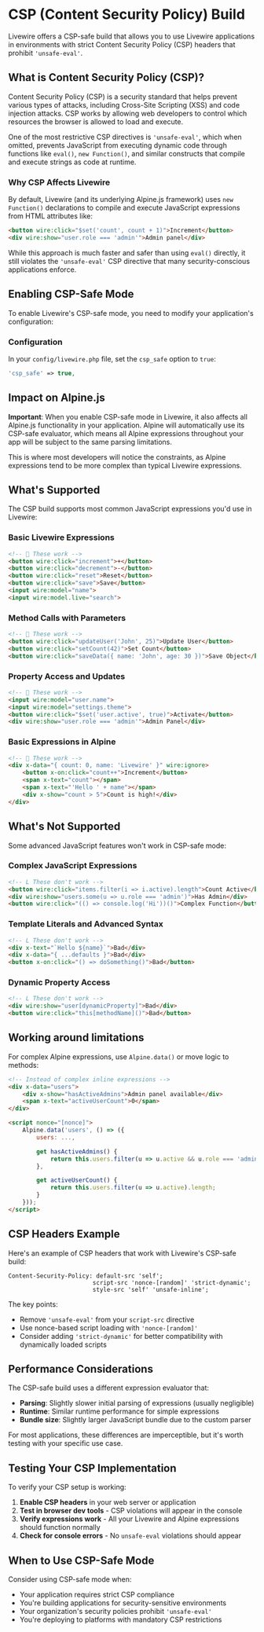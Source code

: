 # CSP (Content Security Policy) Build

Livewire offers a CSP-safe build that allows you to use Livewire applications in environments with strict Content Security Policy (CSP) headers that prohibit `'unsafe-eval'`.

## What is Content Security Policy (CSP)?

Content Security Policy (CSP) is a security standard that helps prevent various types of attacks, including Cross-Site Scripting (XSS) and code injection attacks. CSP works by allowing web developers to control which resources the browser is allowed to load and execute.

One of the most restrictive CSP directives is `'unsafe-eval'`, which when omitted, prevents JavaScript from executing dynamic code through functions like `eval()`, `new Function()`, and similar constructs that compile and execute strings as code at runtime.

### Why CSP Affects Livewire

By default, Livewire (and its underlying Alpine.js framework) uses `new Function()` declarations to compile and execute JavaScript expressions from HTML attributes like:

```html
<button wire:click="$set('count', count + 1)">Increment</button>
<div wire:show="user.role === 'admin'">Admin panel</div>
```

While this approach is much faster and safer than using `eval()` directly, it still violates the `'unsafe-eval'` CSP directive that many security-conscious applications enforce.

## Enabling CSP-Safe Mode

To enable Livewire's CSP-safe mode, you need to modify your application's configuration:

### Configuration

In your `config/livewire.php` file, set the `csp_safe` option to `true`:

```php
'csp_safe' => true,
```

## Impact on Alpine.js

**Important**: When you enable CSP-safe mode in Livewire, it also affects all Alpine.js functionality in your application. Alpine will automatically use its CSP-safe evaluator, which means all Alpine expressions throughout your app will be subject to the same parsing limitations.

This is where most developers will notice the constraints, as Alpine expressions tend to be more complex than typical Livewire expressions.

## What's Supported

The CSP build supports most common JavaScript expressions you'd use in Livewire:

### Basic Livewire Expressions
```html
<!--  These work -->
<button wire:click="increment">+</button>
<button wire:click="decrement">-</button>
<button wire:click="reset">Reset</button>
<button wire:click="save">Save</button>
<input wire:model="name">
<input wire:model.live="search">
```

### Method Calls with Parameters
```html
<!--  These work -->
<button wire:click="updateUser('John', 25)">Update User</button>
<button wire:click="setCount(42)">Set Count</button>
<button wire:click="saveData({ name: 'John', age: 30 })">Save Object</button>
```

### Property Access and Updates
```html
<!--  These work -->
<input wire:model="user.name">
<input wire:model="settings.theme">
<button wire:click="$set('user.active', true)">Activate</button>
<div wire:show="user.role === 'admin'">Admin Panel</div>
```

### Basic Expressions in Alpine
```html
<!--  These work -->
<div x-data="{ count: 0, name: 'Livewire' }" wire:ignore>
    <button x-on:click="count++">Increment</button>
    <span x-text="count"></span>
    <span x-text="'Hello ' + name"></span>
    <div x-show="count > 5">Count is high!</div>
</div>
```

## What's Not Supported

Some advanced JavaScript features won't work in CSP-safe mode:

### Complex JavaScript Expressions
```html
<!-- L These don't work -->
<button wire:click="items.filter(i => i.active).length">Count Active</button>
<div wire:show="users.some(u => u.role === 'admin')">Has Admin</div>
<button wire:click="(() => console.log('Hi'))()">Complex Function</button>
```

### Template Literals and Advanced Syntax
```html
<!-- L These don't work -->
<div x-text="`Hello ${name}`">Bad</div>
<div x-data="{ ...defaults }">Bad</div>
<button x-on:click="() => doSomething()">Bad</button>
```

### Dynamic Property Access
```html
<!-- L These don't work -->
<div wire:show="user[dynamicProperty]">Bad</div>
<button wire:click="this[methodName]()">Bad</button>
```

## Working around limitations

For complex Alpine expressions, use `Alpine.data()` or move logic to methods:

```html
<!-- Instead of complex inline expressions -->
<div x-data="users">
    <div x-show="hasActiveAdmins">Admin panel available</div>
    <span x-text="activeUserCount">0</span>
</div>

<script nonce="[nonce]">
    Alpine.data('users', () => ({
        users: ...,

        get hasActiveAdmins() {
            return this.users.filter(u => u.active && u.role === 'admin').length > 0;
        },

        get activeUserCount() {
            return this.users.filter(u => u.active).length;
        }
    }));
</script>
```

## CSP Headers Example

Here's an example of CSP headers that work with Livewire's CSP-safe build:

```
Content-Security-Policy: default-src 'self';
                        script-src 'nonce-[random]' 'strict-dynamic';
                        style-src 'self' 'unsafe-inline';
```

The key points:
- Remove `'unsafe-eval'` from your `script-src` directive
- Use nonce-based script loading with `'nonce-[random]'`
- Consider adding `'strict-dynamic'` for better compatibility with dynamically loaded scripts

## Performance Considerations

The CSP-safe build uses a different expression evaluator that:

- **Parsing**: Slightly slower initial parsing of expressions (usually negligible)
- **Runtime**: Similar runtime performance for simple expressions
- **Bundle size**: Slightly larger JavaScript bundle due to the custom parser

For most applications, these differences are imperceptible, but it's worth testing with your specific use case.

## Testing Your CSP Implementation

To verify your CSP setup is working:

1. **Enable CSP headers** in your web server or application
2. **Test in browser dev tools** - CSP violations will appear in the console
3. **Verify expressions work** - All your Livewire and Alpine expressions should function normally
4. **Check for console errors** - No `unsafe-eval` violations should appear

## When to Use CSP-Safe Mode

Consider using CSP-safe mode when:

- Your application requires strict CSP compliance
- You're building applications for security-sensitive environments
- Your organization's security policies prohibit `'unsafe-eval'`
- You're deploying to platforms with mandatory CSP restrictions